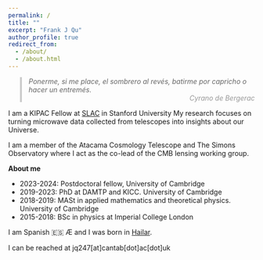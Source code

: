 ```yaml
---
permalink: /
title: ""
excerpt: "Frank J Qu"
author_profile: true
redirect_from: 
  - /about/
  - /about.html
---
```


<blockquote style="font-style: italic; border-left: 4px solid #ccc; padding-left: 1em; color: #666;">
  Ponerme, si me place, el sombrero al revés, batirme por capricho o hacer un entremés.
  <cite style="display: block; text-align: right; color: #999;"> Cyrano de Bergerac</cite>
</blockquote>


I am a KIPAC Fellow at [SLAC](https://www6.slac.stanford.edu/) in Stanford University
My research focuses on turning microwave data collected from telescopes into insights about our Universe.

I am a member of the Atacama Cosmology Telescope and The Simons Observatory where I act as the co-lead of the CMB lensing working group.

**About me**
* 2023-2024: Postdoctoral fellow, University of Cambridge
* 2019-2023: PhD at DAMTP and KICC. University of Cambridge
* 2018-2019: MASt in applied mathematics and theoretical physics. University of Cambridge
* 2015-2018: BSc in physics at Imperial College London

I am Spanish 🇪🇸 Æ and I was born in [Hailar](https://en.wikipedia.org/wiki/Hailar_District).

I can be reached at jq247[at]cantab[dot]ac[dot]uk




